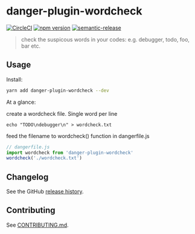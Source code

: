 # danger-plugin-wordcheck

[![CircleCI](https://circleci.com/gh/toshiya/danger-plugin-wordcheck.svg?style=svg)](https://circleci.com/gh/toshiya/danger-plugin-wordcheck)
[![npm version](https://badge.fury.io/js/danger-plugin-wordcheck.svg)](https://badge.fury.io/js/danger-plugin-wordcheck)
[![semantic-release](https://img.shields.io/badge/%20%20%F0%9F%93%A6%F0%9F%9A%80-semantic--release-e10079.svg)](https://github.com/semantic-release/semantic-release)

> check the suspicous words in your codes: e.g. debugger, todo, foo, bar etc.

## Usage

Install:

```sh
yarn add danger-plugin-wordcheck --dev
```

At a glance:

create a wordcheck file. Single word per line 
```
echo "TODO\ndebugger\n" > wordcheck.txt 
```

feed the filename to wordcheck() function in dangerfile.js
```js
// dangerfile.js
import wordcheck from 'danger-plugin-wordcheck'
wordcheck('./wordcheck.txt')
```
## Changelog

See the GitHub [release history](https://github.com/toshiya/danger-plugin-wordcheck/releases).

## Contributing

See [CONTRIBUTING.md](contributing.md).
